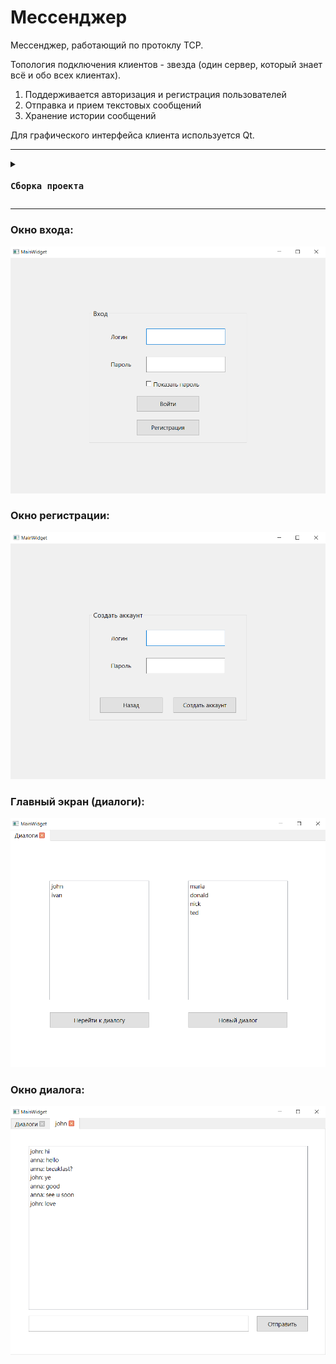 # Мессенджер

Мессенджер, работающий по протоклу TCP.

Топология подключения клиентов - звезда (один сервер, который знает всё и обо всех клиентах).

1. Поддерживается авторизация и регистрация пользователей
2. Отправка и прием текстовых сообщений
3. Хранение истории сообщений

Для графического интерфейса клиента используется Qt.

---
<details>
    <summary><code><h3>Сборка проекта</h3></code></summary>

Для сборки проекта необходимо наличие следующих библиотек и зависимостей:
- Qt6
- boost 1.81.0 или новее
- postgreSQL
- libpqxx
- Cmake версии 3.5 или новее

Для настройки проекта необходимо:
- Создать базу данных postrgesql `messenger`
- Запустить для создания структуры БД файл `MEGAADDER.sql`
(содержится в проекте Server)
- Указать свои данные, используемые для подключения к БД, в
файле `databaseManager.h`
- Для изменения адреса и порта необходимо:
    - Изменить аргумент конструктора объекта Server в файле `main.cpp` проекта Server
    - Указать адрес и порт в файле `config.json` проекта Client

Описание структуры проекта:
- Client содержит файлы:
    - `main.cpp` – главный файл
    - `mainwidget.ui`, `mainwidget.h`, `mainwidget.cpp` – файлы главного виджета
    - `dialog.ui`, `dialog.h`, `dialog.cpp` – файлы виджета диалога
    - `connection.h`, `connection.cpp` – класс `Connection`,
обеспечивающий связь Клиента с Сервером
    - `CMakeLists.txt` – файл Cmake 
- Server содержит файлы:
    - `main.cpp` – главный файл
    - `databaseManager.h`, `databaseManager.cpp` – класс DatabaseManager, отвечающий за связь Сервера с БД
    - `server.h`, `server.cpp` – класс `Server`, отвечающий за связь с Клиентом и
обработку поступающих запросов
    - `CMakeLists.txt` – файл Cmake
    - `MEGAADDER.sql` – файл, создающий структуру БД
</details>

---

### Окно входа:
![image](pics/1.png)

### Окно регистрации:
![image](pics/2.png)

### Главный экран (диалоги):
![image](pics/3.png)

### Окно диалога:
![image](pics/4.png)
